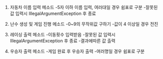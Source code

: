 1. 자동차 이름 입력 메소드
-5자 이하 이름 입력, 여러대일 경우 쉼표로 구분
-잘못된 값 입력시 IllegalArgumentException 후 종료

2. 난수 생성 및 게임 진행 메소드
-0~9의 무작위값 구하기
-값이 4 이상일 경우 전진

3. 레이싱 출력 메소드
-이동횟수 입력받음
-잘못된 값 입력시 IllegalArgumentException 후 종료
-결과에따른 값 출력

4. 우승자 출력 메소드
-게임 완료 후 우승자 출력
-여러명일 경우 쉼표로 구분

